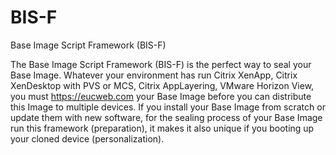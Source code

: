 # BIS-F
Base Image Script Framework (BIS-F)

The Base Image Script Framework (BIS-F) is the perfect way to seal your Base Image. 
Whatever your environment has run Citrix XenApp, Citrix XenDesktop with PVS or MCS, Citrix AppLayering, VMware Horizon View, 
you must 		https://eucweb.com your Base Image before you can distribute this Image to multiple devices. 
If you install your Base Image from scratch or update them with new software, 
for the sealing process of your Base Image run this framework (preparation), 
it makes it also unique if you booting up your cloned device (personalization).